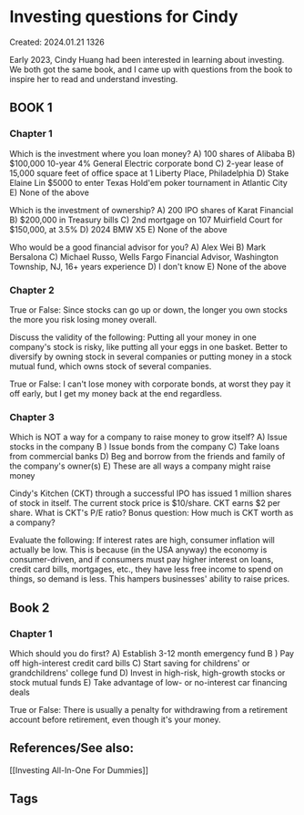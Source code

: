 # Investing questions for Cindy
Created: 2024.01.21 1326

Early 2023, Cindy Huang had been interested in learning about investing. We both got the same book, and I came up with questions from the book to inspire her to read and understand investing.

## BOOK 1
 
### Chapter 1

Which is the investment where you loan money?
A) 100 shares of Alibaba
B) $100,000 10-year 4% General Electric corporate bond
C) 2-year lease of 15,000 square feet of office space at 1 Liberty Place, Philadelphia
D) Stake Elaine Lin $5000 to enter Texas Hold'em poker tournament in Atlantic City
E) None of the above 

Which is the investment of ownership?
A) 200 IPO shares of Karat Financial
B) $200,000 in Treasury bills
C) 2nd mortgage on 107 Muirfield Court for $150,000, at 3.5%
D) 2024 BMW X5
E) None of the above

Who would be a good financial advisor for you?
A) Alex Wei
B) Mark Bersalona
C) Michael Russo, Wells Fargo Financial Advisor, Washington Township, NJ, 16+ years experience
D) I don't know
E) None of the above


### Chapter 2

True or False: Since stocks can go up or down, the longer you own stocks the more you risk losing money overall.

Discuss the validity of the following: Putting all your money in one company's stock is risky, like putting all your eggs in one basket. Better to diversify by owning stock in several companies or putting money in a stock mutual fund, which owns stock of several companies.

True or False: I can't lose money with corporate bonds, at worst they pay it off early, but I get my money back at the end regardless.


### Chapter 3

Which is NOT a way for a company to raise money to grow itself?
A) Issue stocks in the company
B ) Issue bonds from the company
C) Take loans from commercial banks
D) Beg and borrow from the friends and family of the company's owner(s)
E) These are all ways a company might raise money

Cindy's Kitchen (CKT) through a successful IPO has issued 1 million shares of stock in itself. The current stock price is $10/share. CKT earns $2 per share. What is CKT's P/E ratio? Bonus question: How much is CKT worth as a company?

Evaluate the following: If interest rates are  high, consumer inflation will actually be low. This is because (in the USA anyway) the economy is consumer-driven, and if consumers must pay higher interest on loans, credit card bills, mortgages, etc., they have less free income to spend on things, so demand is less. This hampers businesses' ability to raise prices.


## Book 2

### Chapter 1

Which should you do first?
A) Establish 3-12 month emergency fund
B ) Pay off high-interest credit card bills
C) Start saving for childrens' or grandchildrens' college fund
D) Invest in high-risk, high-growth stocks or stock mutual funds
E) Take advantage of low- or no-interest car financing deals

True or False: There is usually a penalty for withdrawing from a retirement account before retirement, even though it's your money.



## References/See also:
[[Investing All-In-One For Dummies]]

## Tags
